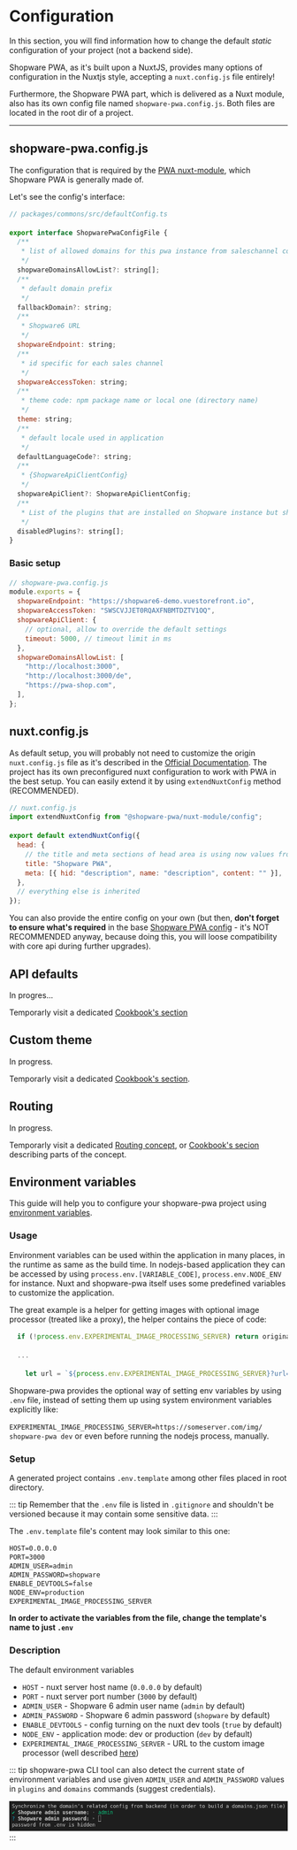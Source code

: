 # Configuration

In this section, you will find information how to change the default _static_ configuration of your project (not a backend side).

Shopware PWA, as it's built upon a NuxtJS, provides many options of configuration in the Nuxtjs style, accepting a `nuxt.config.js` file entirely!

Furthermore, the Shopware PWA part, which is delivered as a Nuxt module, also has its own config file named `shopware-pwa.config.js`. Both files are located in the root dir of a project.

---

## shopware-pwa.config.js

The configuration that is required by the [PWA nuxt-module](https://www.npmjs.com/package/@shopware-pwa/nuxt-module), which Shopware PWA is generally made of.

Let's see the config's interface:

```js
// packages/commons/src/defaultConfig.ts

export interface ShopwarePwaConfigFile {
  /**
   * list of allowed domains for this pwa instance from saleschannel configuration
   */
  shopwareDomainsAllowList?: string[];
  /**
   * default domain prefix
   */
  fallbackDomain?: string;
  /**
   * Shopware6 URL
   */
  shopwareEndpoint: string;
  /**
   * id specific for each sales channel
   */
  shopwareAccessToken: string;
  /**
   * theme code: npm package name or local one (directory name)
   */
  theme: string;
  /**
   * default locale used in application
   */
  defaultLanguageCode?: string;
  /**
   * {ShopwareApiClientConfig}
   */
  shopwareApiClient?: ShopwareApiClientConfig;
  /**
   * List of the plugins that are installed on Shopware instance but should not be loaded.
   */
  disabledPlugins?: string[];
}
```

### Basic setup

```js
// shopware-pwa.config.js
module.exports = {
  shopwareEndpoint: "https://shopware6-demo.vuestorefront.io",
  shopwareAccessToken: "SWSCVJJET0RQAXFNBMTDZTV1OQ",
  shopwareApiClient: {
    // optional, allow to override the default settings
    timeout: 5000, // timeout limit in ms
  },
  shopwareDomainsAllowList: [
    "http://localhost:3000",
    "http://localhost:3000/de",
    "https://pwa-shop.com",
  ],
};
```

## nuxt.config.js

As default setup, you will probably not need to customize the origin `nuxt.config.js` file as it's described in the [Official Documentation](https://nuxtjs.org/docs/directory-structure/nuxt-config). The project has its own preconfigured nuxt configuration to work with PWA in the best setup. You can easily extend it by using `extendNuxtConfig` method (RECOMMENDED).

```js
// nuxt.config.js
import extendNuxtConfig from "@shopware-pwa/nuxt-module/config";

export default extendNuxtConfig({
  head: {
    // the title and meta sections of head area is using now values from this files.
    title: "Shopware PWA",
    meta: [{ hid: "description", name: "description", content: "" }],
  },
  // everything else is inherited
});
```

You can also provide the entire config on your own (but then, **don't forget to ensure what's required** in the base [Shopware PWA config](https://github.com/vuestorefront/shopware-pwa/blob/master/packages/nuxt-module/src/extendNuxtConfig.ts#L10) - it's NOT RECOMMENDED anyway, because doing this, you will loose compatibility with core api during further upgrades).

## API defaults

In progres...

Temporarly visit a dedicated [Cookbook's section](../cookbook/#_9-overwrite-api-defaults)

## Custom theme

In progress.

Temporarly visit a dedicated [Cookbook's section](../cookbook/#_6-how-to-use-write-your-own-theme).

## Routing

In progress.

Temporarly visit a dedicated [Routing concept](../concepts/routing), or [Cookbook's secion](../cookbook/#_8-how-to-add-another-language) describing parts of the concept.

## Environment variables

This guide will help you to configure your shopware-pwa project using [environment variables](https://en.wikipedia.org/wiki/Environment_variable).

### Usage

Environment variables can be used within the application in many places, in the runtime as same as the build time. In nodejs-based application they can be accessed by using `process.env.[VARIABLE_CODE]`, `process.env.NODE_ENV` for instance. Nuxt and shopware-pwa itself uses some predefined variables to customize the application.

The great example is a helper for getting images with optional image processor (treated like a proxy), the helper contains the piece of code:

```js
  if (!process.env.EXPERIMENTAL_IMAGE_PROCESSING_SERVER) return originalImageSrc

  ...

    let url = `${process.env.EXPERIMENTAL_IMAGE_PROCESSING_SERVER}?url=${mediaUrl}`

```

Shopware-pwa provides the optional way of setting env variables by using `.env` file, instead of setting them up using system environment variables explicitly like:

`EXPERIMENTAL_IMAGE_PROCESSING_SERVER=https://someserver.com/img/ shopware-pwa dev` or even before running the nodejs process, manually.

### Setup

A generated project contains `.env.template` among other files placed in root directory.

::: tip
Remember that the `.env` file is listed in `.gitignore` and shouldn't be versioned because it may contain some sensitive data.
:::

The `.env.template` file's content may look similar to this one:

```
HOST=0.0.0.0
PORT=3000
ADMIN_USER=admin
ADMIN_PASSWORD=shopware
ENABLE_DEVTOOLS=false
NODE_ENV=production
EXPERIMENTAL_IMAGE_PROCESSING_SERVER
```

**In order to activate the variables from the file, change the template's name to just `.env`**

### Description

The default environment variables

- `HOST` - nuxt server host name (`0.0.0.0` by default)
- `PORT` - nuxt server port number (`3000` by default)
- `ADMIN_USER` - Shopware 6 admin user name (`admin` by default)
- `ADMIN_PASSWORD` - Shopware 6 admin password (`shopware` by default)
- `ENABLE_DEVTOOLS` - config turning on the nuxt dev tools (`true` by default)
- `NODE_ENV` - application mode: dev or production (`dev` by default)
- `EXPERIMENTAL_IMAGE_PROCESSING_SERVER` - URL to the custom image processor (well described [here](https://github.com/vuestorefront/shopware-pwa/blob/master/packages/default-theme/src/helpers/images/getResizedImage.js))

::: tip
shopware-pwa CLI tool can also detect the current state of environment variables and use given `ADMIN_USER` and `ADMIN_PASSWORD` values in `plugins` and `domains` commands (suggest credentials).

![cli](./../../assets/env_cli.png)
:::
